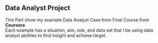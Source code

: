 ## Data Analyst Project  
This Part show my example Data Analyst Case from Final Course from **Coursera**  
Each example has a situation, aim, role, and data set that I be using data analyst abilities to find insight and achieve target.
